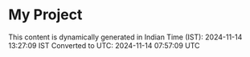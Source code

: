 # My Project

This content is dynamically generated in Indian Time (IST): 2024-11-14 13:27:09 IST
Converted to UTC: 2024-11-14 07:57:09 UTC
